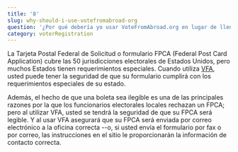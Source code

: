 ```yaml
---
title: '8'
slug: why-should-i-use-votefromabroad-org
question: '¿Por qué debería yo usar VoteFromAbroad.org en lugar de llenar a mano la Tarjeta Postal Federal de Solicitud o formulario FPCA (Federal Post Card Application) en papel?'
category: voterRegistration
---
```

La Tarjeta Postal Federal de Solicitud o formulario FPCA (Federal Post Card Application) cubre las 50 jurisdicciones electorales de Estados Unidos, pero muchos Estados tienen requerimientos especiales. Cuando utiliza [VFA](/), usted puede tener la seguridad de que su formulario cumplirá con los requerimientos especiales de su estado.

Además, el hecho de que una boleta sea ilegible es una de las principales razones por la que los funcionarios electorales locales rechazan un FPCA; pero al utilizar VFA, usted se tendrá la seguridad de que su FPCA será legible. Y al usar VFA asegurará que su FPCA será enviada por correo electrónico a la oficina correcta --o, si usted envía el formulario por fax o por correo, las instrucciones en el sitio le proporcionarán la información de contacto correcta.
